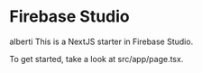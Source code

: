 # Firebase Studio
alberti
This is a NextJS starter in Firebase Studio.

To get started, take a look at src/app/page.tsx.
